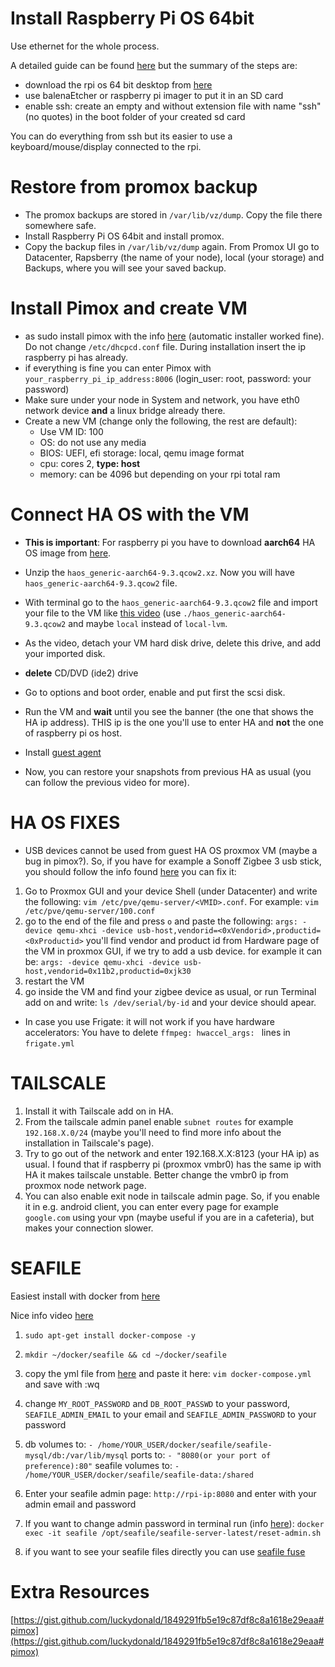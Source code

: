 # Install Raspberry Pi OS **64bit**

Use ethernet for the whole process.

A detailed guide can be found [here](https://pycvala.de/blog/raspberry-pi/raspberry-pi-installing-proxmox-ve-7-on-the-pi-4/#what-youll-need) but the summary of the steps are:

* download the rpi os 64 bit desktop from [here](https://downloads.raspberrypi.org/raspios_arm64/images/raspios_arm64-2022-09-26/2022-09-22-raspios-bullseye-arm64.img.xz)
* use balenaEtcher or raspberry pi imager to put it in an SD card
* enable ssh: create an empty and without extension file with name "ssh" (no quotes) in the boot folder of your created sd card

You can do everything from ssh but its easier to use a keyboard/mouse/display connected to the rpi.

# Restore from promox backup

* The promox backups are stored in `/var/lib/vz/dump`. Copy the file there somewhere safe.
* Install Raspberry Pi OS 64bit and install promox.
* Copy the backup files in `/var/lib/vz/dump` again. From Promox UI go to Datacenter, Rapsberry (the name of your node), local (your storage) and Backups, where you will see your saved backup. 

# Install Pimox and create VM
* as sudo install pimox with the info [here](https://github.com/pimox/pimox7) (automatic installer worked fine). Do not change `/etc/dhcpcd.conf` file. During installation insert the ip raspberry pi has already.
* if everything is fine you can enter Pimox with `your_raspberry_pi_ip_address:8006` (login_user: root, password: your password)
* Make sure under your node in System and network, you have eth0 network device **and** a linux bridge already there.
* Create a new VM (change only the following, the rest are default):
  * Use VM ID: 100
  * OS: do not use any media
  * BIOS: UEFI, efi storage: local, qemu image format
  * cpu: cores 2, **type: host**
  * memory: can be 4096 but depending on your rpi total ram
 
 # Connect HA OS with the VM
 
* **This is important**: For raspberry pi you have to download **aarch64** HA OS image from [here](https://github.com/home-assistant/operating-system/releases/download/9.3/haos_generic-aarch64-9.3.qcow2.xz).

* Unzip the `haos_generic-aarch64-9.3.qcow2.xz`. Now you will have `haos_generic-aarch64-9.3.qcow2` file.

* With terminal go to the `haos_generic-aarch64-9.3.qcow2` file and import your file to the VM like [this video](https://youtu.be/PrKQkI53xys?t=831) (use `./haos_generic-aarch64-9.3.qcow2` and maybe `local` instead of `local-lvm`. 

* As the video, detach your VM hard disk drive, delete this drive, and add your imported disk.
* **delete** CD/DVD (ide2) drive
* Go to options and boot order, enable and put first the scsi disk.
* Run the VM and **wait** until you see the banner (the one that shows the HA ip address). THIS ip is the one you'll use to enter HA and **not** the one of raspberry pi os host.
* Install [guest agent](https://pycvala.de/blog/raspberry-pi/raspberry-pi-installing-proxmox-ve-7-on-the-pi-4/#what-youll-need)
* Now, you can restore your snapshots from previous HA as usual (you can follow the previous video for more).

# HA OS FIXES

* USB devices cannot be used from guest HA OS proxmox VM (maybe a bug in pimox?). So, if you have for example a Sonoff Zigbee 3 usb stick, you should follow the info found [here](https://github.com/pimox/pimox7/issues/48#issuecomment-1065759910) you can fix it:

1. Go to Proxmox GUI and your device Shell (under Datacenter) and write the following:
`vim /etc/pve/qemu-server/<VMID>.conf`. For example: `vim /etc/pve/qemu-server/100.conf`
2. go to the end of the file and press `o` and paste the following:
`args: -device qemu-xhci -device usb-host,vendorid=<0xVendorid>,productid=<0xProductid>`
you'll find vendor and product id from Hardware page of the VM in proxmox GUI, if we try to add a usb device.
for example it can be:
`args: -device qemu-xhci -device usb-host,vendorid=0x11b2,productid=0xjk30`
3. restart the VM
4. go inside the VM and find your zigbee device as usual, or run Terminal add on and write: `ls /dev/serial/by-id` and your device should apear.


* In case you use Frigate: it will not work if you have hardware accelerators: You have to delete `ffmpeg: hwaccel_args: ` lines in `frigate.yml`

# TAILSCALE

1. Install it with Tailscale add on in HA.
2. From the tailscale admin panel enable `subnet routes` for example `192.168.X.0/24` (maybe you'll need to find more info about the installation in Tailscale's page). 
3. Try to go out of the network and enter 192.168.X.X:8123 (your HA ip) as usual. I found that if raspberry pi (proxmox vmbr0) has the same ip with HA it makes tailscale unstable. Better change the vmbr0 ip from proxmox node network page.
4. You can also enable exit node in tailscale admin page. So, if you enable it in e.g. android client, you can enter every page for example `google.com` using your vpn (maybe useful if you are in a cafeteria), but makes your connection slower.

# SEAFILE

Easiest install with docker from [here](https://manual.seafile.com/docker/deploy_seafile_with_docker/)

Nice info video [here](https://www.youtube.com/watch?v=gQ1WYgy6Z8s&t=265s)

1. `sudo apt-get install docker-compose -y`
2. `mkdir ~/docker/seafile && cd ~/docker/seafile`
3. copy the yml file from [here](https://download.seafile.com/d/320e8adf90fa43ad8fee/files/?p=/docker/docker-compose.yml)
and paste it here:
`vim docker-compose.yml` and save with :wq
4. change `MY_ROOT_PASSWORD` and `DB_ROOT_PASSWD` to your password, `SEAFILE_ADMIN_EMAIL` to your email and `SEAFILE_ADMIN_PASSWORD` to your password
5. db volumes to:
`- /home/YOUR_USER/docker/seafile/seafile-mysql/db:/var/lib/mysql`
ports to:
`- "8080(or your port of preference):80"`
seafile volumes to:
`- /home/YOUR_USER/docker/seafile/seafile-data:/shared`

6. Enter your seafile admin page:
`http://rpi-ip:8080` and enter with your admin email and password

7. If you want to change admin password in terminal run (info [here](https://forum.seafile.com/t/reset-admin-password/15807)):
`docker exec -it seafile /opt/seafile/seafile-server-latest/reset-admin.sh`

8. if you want to see your seafile files directly you can use [seafile fuse](https://manual.seafile.com/extension/fuse/#how-to-start-seaf-fuse-in-docker)

# Extra Resources

[https://gist.github.com/luckydonald/1849291fb5e19c87df8c8a1618e29eaa#pimox](https://gist.github.com/luckydonald/1849291fb5e19c87df8c8a1618e29eaa#pimox)
